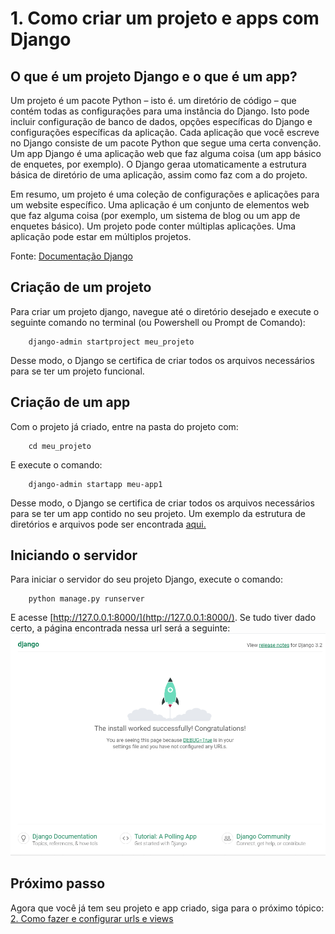 # 1. Como criar um projeto e apps com Django

## O que é um projeto Django e o que é um app?

Um projeto é um pacote Python – isto é. um diretório de código – que contém todas as configurações para uma instância do Django. Isto pode incluir configuração de banco de dados, opções específicas do Django e configurações específicas da aplicação. Cada aplicação que você escreve no Django consiste de um pacote Python que segue uma certa convenção. Um app Django é uma aplicação web que faz alguma coisa (um app básico de enquetes, por exemplo). O Django geraa utomaticamente a estrutura básica de diretório de uma aplicação, assim como faz com a do projeto.

Em resumo, um projeto é uma coleção de configurações e aplicações para um website específico. Uma aplicação é um conjunto de elementos web que faz alguma coisa (por exemplo, um sistema de blog ou um app de enquetes básico). Um projeto pode conter múltiplas aplicações. Uma aplicação pode estar em múltiplos projetos.

Fonte: [Documentação Django](https://docs.djangoproject.com/pt-br/3.2/intro/tutorial01/#creating-the-polls-app)

## Criação de um projeto

Para criar um projeto django, navegue até o diretório desejado e execute o seguinte comando no terminal (ou Powershell ou Prompt de Comando):

        django-admin startproject meu_projeto

Desse modo, o Django se certifica de criar todos os arquivos necessários para se ter um projeto funcional.

## Criação de um app

Com o projeto já criado, entre na pasta do projeto com:

        cd meu_projeto

E execute o comando:

        django-admin startapp meu-app1

Desse modo, o Django se certifica de criar todos os arquivos necessários para se ter um app contido no seu projeto. Um exemplo da estrutura de diretórios e arquivos pode ser encontrada [aqui.](./meu_projeto)

## Iniciando o servidor

Para iniciar o servidor do seu projeto Django, execute o comando:

        python manage.py runserver

E acesse [http://127.0.0.1:8000/](http://127.0.0.1:8000/). Se tudo tiver dado certo, a página encontrada nessa url será a seguinte: 
![Django Success](https://github.com/nunescarol/es3/blob/main/imagens/django-success.png?raw=true)

## Próximo passo

Agora que você já tem seu projeto e app criado, siga para o próximo tópico: [2. Como fazer e configurar urls e views](https://github.com/nunescarol/es3/tree/main/2.%20django/2.%20Como%20fazer%20e%20configurar%20urls%20e%20views)